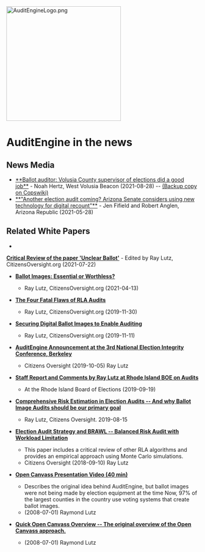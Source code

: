 <link rel="icon" type="image/x-icon" href="https://mapper.auditengine.org/assets/images/A.png">
<img src="https://copswiki.org/w/pub/Common/AuditEngine/AuditEngineLogo.png" alt="AuditEngineLogo.png" width='300' />

# AuditEngine in the news

## News Media

- <a href="https://beacononlinenews.com/2021/08/28/ballot-auditor-volusia-county-supervisor-of-elections-did-a-good-job/" target="_blank">
    **Ballot auditor: Volusia County supervisor of elections did a good job**</a>
    - Noah Hertz, West Volusia Beacon (2021-08-28) -- <a href="https://copswiki.org/Common/M1979" target="_blank">
      (Backup copy on Copswiki)</a>

- <a href="https://www.azcentral.com/story/news/politics/elections/2021/05/28/arizona-senate-considers-using-new-technology-2nd-audit-maricopa-county-election/7478902002/" target="_blank">
  **"Another election audit coming? Arizona Senate considers using new technology for digital recount"**</a>
    - Jen Fifield and Robert Anglen, Arizona Republic (2021-05-28)


## Related White Papers

- <a href="https://docs.google.com/document/d/1NudWuO7pD2vU_zQZaYq9-eus6ugaEHqLa688bnZF444/edit?usp=sharing" target="_blank">
**Critical Review of the paper 'Unclear Ballot'**</a>
    - Edited by Ray Lutz, CitizensOversight.org (2021-07-22)

- [**Ballot Images: Essential or Worthless?**](https://docs.google.com/document/d/19Q_yIb4fG62Ri9ZMmvsWcHsEMdoVqo76_Iyr7MbfWCM/edit?usp=sharing)
    - Ray Lutz, CitizensOversight.org (2021-04-13)

- [**The Four Fatal Flaws of RLA Audits**](https://docs.google.com/document/d/1k5XbCLMGq4-TsDlc5CfoVouhI1v1QrAzOMN0r7hgTD0/edit?usp=sharing)
    - Ray Lutz, CitizensOversight.org (2019-11-30)

- [**Securing Digital Ballot Images to Enable Auditing**](https://docs.google.com/document/d/1tBS1VBjPINbVhsP4GvlxNCHKJSILmwWsExVJJ0CmQ6U/edit?usp=sharing)
    - Ray Lutz, CitizensOversight.org (2019-11-11)

- [**AuditEngine Announcement at the 3rd National Election Integrity Conference, Berkeley**](https://copswiki.org/Common/M1928)
    - Citizens Oversight (2019-10-05) Ray Lutz

- [**Staff Report and Comments by Ray Lutz at Rhode Island BOE on Audits**](https://copswiki.org/Common/M1926)
    - At the Rhode Island Board of Elections (2019-09-19)

- [**Comprehensive Risk Estimation in Election Audits -- And why Ballot Image Audits should be our primary goal**](https://www.copswiki.org/Common/M1913)
    - Ray Lutz, Citizens Oversight. 2019-08-15

- [**Election Audit Strategy and BRAWL -- Balanced Risk Audit with Workload Limitation**](https://copswiki.org/Common/M1879)
    - This paper includes a critical review of other RLA algorithms and provides an empirical approach using Monte Carlo simulations.
    - Citizens Oversight (2018-09-10) Ray Lutz

- [**Open Canvass Presentation Video (40 min)**](https://copswiki.org/Common/M546)
    - Describes the original idea behind AuditEngine, but ballot images were not being made by election equipment at the time
      Now, 97% of the largest counties in the country use voting systems that create ballot images.
    - (2008-07-01) Raymond Lutz

- [**Quick Open Canvass Overview -- The original overview of the Open Canvass approach.**](https://copswiki.org/Common/QuickOpenCanvassOverview)
    - (2008-07-01) Raymond Lutz
